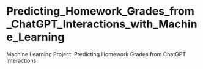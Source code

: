 # Predicting_Homework_Grades_from_ChatGPT_Interactions_with_Machine_Learning
Machine Learning Project: Predicting Homework Grades from ChatGPT Interactions 
